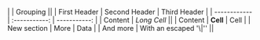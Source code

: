 |              |          Grouping           || 
| First Header | Second Header | Third Header | 
|  ------------ | :-----------: | -----------: | 
| Content       |          *Long Cell*        || 
| Content       |   **Cell**    |         Cell | 
| New section   |     More      |         Data | 
| And more      | With an escaped '\\|''       || 